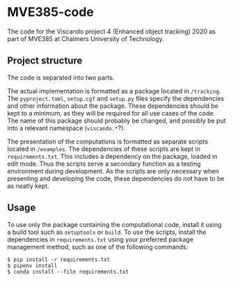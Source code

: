 # MVE385-code
The code for the Viscando project 4 (Enhanced object tracking) 2020 as part of MVE385 at Chalmers University of Technology.

## Project structure
The code is separated into two parts.

The actual implementation is formatted as a package located in `/tracking`.
The `pyproject.toml`, `setup.cgf` and `setup.py` files specify the dependencies and other information about the package.
These dependencies should be kept to a minimum, as they will be required for all use cases of the code.
The name of this package should probably be changed, and possibly be put into a relevant namespace (`viscando.*`?).

The presentation of the computations is formatted as separate scripts located in `/examples`.
The dependencies of these scripts are kept in `requirements.txt`.
This includes a dependency on the package, loaded in edit mode.
Thus the scripts serve a secondary function as a testing environment during development.
As the scripts are only necessary when presenting and developing the code, these dependencies do not have to be as neatly kept.

## Usage
To use only the package containing the computational code, install it using a build tool such as `setuptools` or `build`.
To use the scripts, install the dependencies in `requirements.txt` using your preferred package management method, such as one of the following commands:

    $ pip install -r requirements.txt
    $ pipenv install
    $ conda install --file requirements.txt
